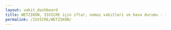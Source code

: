 ```yaml
---
layout: vakit_dashboard
title: WETZIKON, ISVICRE için iftar, namaz vakitleri ve hava durumu - ilçe/eyalet seç
permalink: /ISVICRE/WETZIKON/
---
```


<script type="text/javascript">
  var GLOBAL_COUNTRY = 'ISVICRE';
  var GLOBAL_CITY = 'WETZIKON';
  var GLOBAL_STATE = '';
  var lat = 72;
  var lon = 21;
</script>
